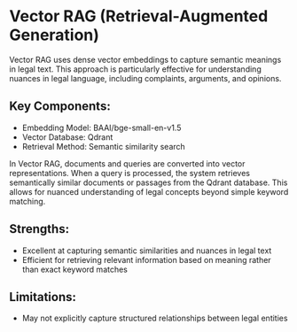 
# Vector RAG (Retrieval-Augmented Generation)

Vector RAG uses dense vector embeddings to capture semantic meanings in legal text. This approach is particularly effective for understanding nuances in legal language, including complaints, arguments, and opinions.

## Key Components:

- Embedding Model: BAAI/bge-small-en-v1.5
- Vector Database: Qdrant
- Retrieval Method: Semantic similarity search

In Vector RAG, documents and queries are converted into vector representations. When a query is processed, the system retrieves semantically similar documents or passages from the Qdrant database. This allows for nuanced understanding of legal concepts beyond simple keyword matching.

## Strengths:

- Excellent at capturing semantic similarities and nuances in legal text
- Efficient for retrieving relevant information based on meaning rather than exact keyword matches

## Limitations:

- May not explicitly capture structured relationships between legal entities
